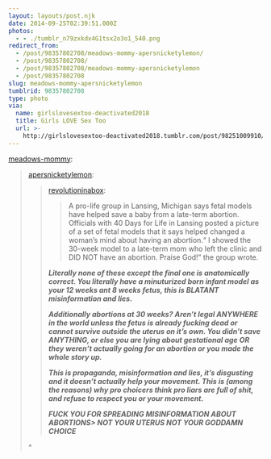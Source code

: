 ```yaml
---
layout: layouts/post.njk
date: 2014-09-25T02:39:51.000Z
photos:
  - - ./tumblr_n79zxkdx4G1tsx2o3o1_540.png
redirect_from:
  - /post/98357802708/meadows-mommy-apersnicketylemon/
  - /post/98357802708/
  - /post/98357802708/meadows-mommy-apersnicketylemon
  - /post/98357802708
slug: meadows-mommy-apersnicketylemon
tumblrid: 98357802708
type: photo
via:
  name: girlslovesextoo-deactivated2018
  title: Girls LOVE Sex Too
  url: >-
    http://girlslovesextoo-deactivated2018.tumblr.com/post/98251009910/meadows-mommy-apersnicketylemon
---
```

<p><a href="http://meadows-mommy.tumblr.com/post/97575694451/apersnicketylemon-revolutioninabox-a" class="tumblr_blog">meadows-mommy</a>:</p>

<blockquote><p><a class="tumblr_blog" href="http://apersnicketylemon.tumblr.com/post/88987989827/revolutioninabox-a-pro-life-group-in-lansing">apersnicketylemon</a>:</p>
<blockquote>
<p><a class="tumblr_blog" href="http://revolutioninabox.tumblr.com/post/88980009365/a-pro-life-group-in-lansing-michigan-says-fetal">revolutioninabox</a>:</p>
<blockquote>
<p>A pro-life group in Lansing, Michigan says fetal models have helped save a baby from a late-term abortion. Officials with 40 Days for Life in Lansing posted a picture of a set of fetal models that it says helped changed a woman’s mind about having an abortion.“ I showed the 30-week model to a late-term mom who left the clinic and DID NOT have an abortion. Praise God!” the group wrote.</p>
</blockquote>
<p><em><strong>Literally none of these except the final one is anatomically correct. You literally have a minuturized born infant model as your 12 weeks ant 8 weeks fetus, this is BLATANT misinformation and lies.</strong></em></p>
<p><em><strong>Additionally abortions at 30 weeks? Aren’t legal ANYWHERE in the world unless the fetus is already fucking dead or cannot survive outside the uterus on it’s own. You didn’t save ANYTHING, or else you are lying about gestational age OR they weren’t actually going for an abortion or you made the whole story up.</strong></em></p>
<p><em><strong>This is propaganda, misinformation and lies, it’s disgusting and it doesn’t actually help your movement. This is (among the reasons) why pro choicers think pro liars are full of shit, and refuse to respect you or your movement. </strong></em></p>
<p><strong><em>FUCK YOU FOR SPREADING MISINFORMATION ABOUT ABORTIONS&gt; NOT YOUR UTERUS NOT YOUR GODDAMN CHOICE</em></strong></p>
</blockquote>

<p>^</p></blockquote>
